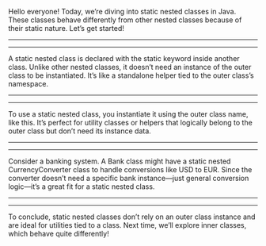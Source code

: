 Hello everyone! Today, we’re diving into static nested classes in Java. These classes behave differently from other nested classes because of their static nature. Let’s get started!

-------------------
-------------------

A static nested class is declared with the static keyword inside another class. Unlike other nested classes, it doesn’t need an instance of the outer class to be instantiated. It’s like a standalone helper tied to the outer class’s namespace.

-------------------
-------------------

To use a static nested class, you instantiate it using the outer class name, like this. It’s perfect for utility classes or helpers that logically belong to the outer class but don’t need its instance data.

-------------------
-------------------

Consider a banking system. A Bank class might have a static nested CurrencyConverter class to handle conversions like USD to EUR. Since the converter doesn’t need a specific bank instance—just general conversion logic—it’s a great fit for a static nested class.

-------------------
-------------------

To conclude, static nested classes don’t rely on an outer class instance and are ideal for utilities tied to a class. Next time, we’ll explore inner classes, which behave quite differently!

